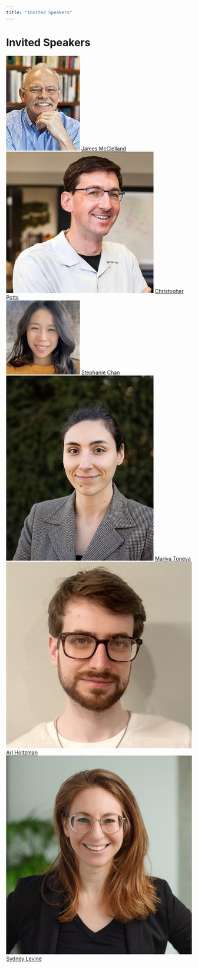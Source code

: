 ```yaml
---
title: "Invited Speakers"
---
```


# Invited Speakers

<div class="list-of-people">
    <div class="person">
        <td><img src="/speakers/jay.jpeg"></td>
        <td><a href="https://web.stanford.edu/~jlmcc/" target="_blank">James McClelland</a></td>
    </div>
    <div class="person">
        <td><img src="/speakers/chris.jpg"></td>
        <td><a href="https://stanford.edu/~cgpotts/" target="_blank">Christopher Potts</a></td>
    </div>
    <div class="person">
        <td><img src="/speakers/stephanie.jpeg"></td>
        <td><a href="https://scholar.google.com/citations?user=bXOt49QAAAAJ" target="_blank">Stephanie Chan</a></td>
    </div>
    <div class="person">
        <td><img src="/speakers/mariya.jpg"></td>
        <td><a href="https://mtoneva.com/" target="_blank">Mariya Toneva</a></td>
    </div>
    <div class="person">
        <td><img src="/speakers/ari.jpg"></td>
        <td><a href="https://ariholtzman.com/" target="_blank">Ari Holtzman</a></td>
    </div>
    <div class="person">
        <td><img src="/speakers/sydney.jpg"></td>
        <td><a href="https://sites.google.com/site/sydneymlevine/" target="_blank">Sydney Levine</a></td>
    </div>
</div>



<!-- < Speaker bios to be added soon > -->


<!-- 
<div id="bio-zeynep">

  ## Zeynep Akata

  Zeynep Akata is a professor of Computer Science (W3) within the Cluster of
  Excellence Machine Learning at the University of Tübingen.  After completing
  her PhD at the INRIA Rhone Alpes with Prof Cordelia Schmid (2014), she
  worked as a post-doctoral researcher at the Max Planck Institute for
  Informatics with Prof Bernt Schiele (2014-17) and at University of
  California Berkeley with Prof Trevor Darrell (2016-17). Before moving to
  Tübingen in October 2019, she was an assistant professor at the University
  of Amsterdam with Prof Max Welling (2017-19). She received a Lise-Meitner
  Award for Excellent Women in Computer Science from Max Planck Society in
  2014, a young scientist honour from the Werner-von-Siemens-Ring foundation
  in 2019 and an ERC-2019 Starting Grant from the European Commission. Her
  research interests include multimodal learning and explainable AI.

</div>


<div id="bio-kristen">

  ## Kristen Grauman

  Kristen Grauman is a Professor in the Department of Computer Science at the
  University of Texas at Austin and a Research Director in Facebook AI
  Research (FAIR).  Her research in computer vision and machine learning
  focuses on video, visual recognition, and action for perception or embodied
  AI.  Before joining UT-Austin in 2007, she received her Ph.D. at MIT.  She
  is an IEEE Fellow, AAAI Fellow, Sloan Fellow, a Microsoft Research New
  Faculty Fellow, and a recipient of NSF CAREER and ONR Young Investigator
  awards, the PAMI Young Researcher Award in 2013, the 2013 Computers and
  Thought Award from the International Joint Conference on Artificial
  Intelligence (IJCAI), the Presidential Early Career Award for Scientists and
  Engineers (PECASE) in 2013.  She was inducted into the UT Academy of
  Distinguished Teachers in 2017.  She and her collaborators have been
  recognized with several Best Paper awards in computer vision, including a
  2011 Marr Prize and a 2017 Helmholtz Prize (test of time award).  She served
  for six years as an Associate Editor-in-Chief for the Transactions on
  Pattern Analysis and Machine Intelligence (PAMI) and for ten years as an
  Editorial Board member for the International Journal of Computer Vision
  (IJCV).  She also served as a Program Chair of the IEEE Conference on
  Computer Vision and Pattern Recognition (CVPR) 2015 and a Program Chair of
  Neural Information Processing Systems (NeurIPS) 2018, and will serve as a
  Program Chair of the IEEE International Conference on Computer Vision (ICCV)
  2023.

</div>


<div id="bio-paul">

  ## Paul Liang

  Paul Liang is a Ph.D. student in Machine Learning at CMU, advised by
  Louis-Philippe Morency and Ruslan Salakhutdinov. His research lies in the
  foundations of multimodal machine learning with applications in socially
  intelligent AI, understanding human and machine intelligence, natural
  language processing, healthcare, and education. He is a recipient of the
  Facebook PhD Fellowship, Center for Machine Learning and Health Fellowship,
  and the Alan J. Perlis Graduate Student Teaching Award, and his research has
  been recognized by 3 best-paper awards at NeurIPS workshops and ICMI. He
  regularly organizes courses, workshops, and tutorials on multimodal machine
  learning.

</div>


<div id="bio-arsha">

  ## Arsha Nagrani

  Arsha Nagrani is a senior research scientist at Google AI Research, where
  she works on machine learning for video understanding. She got her PhD in
  the VGG group with Andrew Zisserman at the University of Oxford, supported
  by an EPSRC grant and a Google PhD Fellowship Award. Her thesis “Video
  Understanding using Multimodal Deep Learning” won the 2021 ELLIS PhD award.
  Her research focuses on self-supervised and multi-modal machine learning
  techniques for video recognition, including the use of sound and text to
  learn better visual representations.

</div>


<div id="bio-sid">

  ## Siddharth Narayanaswamy

  Siddharth N. is a Reader in Explainable AI in the School of
  Informatics at the University of Edinburgh, a part-time Senior Research
  Fellow at the Alan Turing Institute, a Visiting Fellow at the Department of
  Engineering Science at the University of Oxford, and an ELLIS Scholar. He
  was previously a Senior Researcher in Engineering at the University of
  Oxford and a Postdoctoral Scholar in Psychology at Stanford. He obtained his
  PhD from Purdue University in Electrical and Computer Engineering.
  His research interests are broadly cross-disciplinary and motivated by
  problems found at the intersection of machine learning, computer vision,
  natural-language processing, cognitive science, robotics, and neuroscience.
  In particular, he is interested in unsupervised learning of structured
  representations from perceptual data, and establishing common ground between
  machines and humans through interaction, with implications for building
  robust, generalisable, and interpretable AI and ML systems.

</div>
 -->